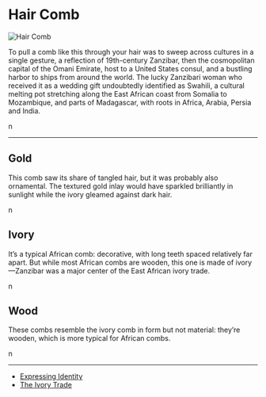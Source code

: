 # Hair Comb
![Hair Comb](http://api.artsmia.org/images/114833/medium.jpg)

<p>To pull a comb like this through your hair was to sweep across cultures in a single gesture, a reflection of 19th-century Zanzibar, then the cosmopolitan capital of the Omani Emirate, host to a United States consul, and a bustling harbor to ships from around the world. The lucky Zanzibari woman who received it as a wedding gift undoubtedly identified as Swahili, a cultural melting pot stretching along the East African coast from Somalia to Mozambique, and parts of Madagascar, with roots in Africa, Arabia, Persia and India.</p>n

---

## Gold
<p>This comb saw its share of tangled hair, but it was probably also ornamental. The textured gold inlay would have sparkled brilliantly in sunlight while the ivory gleamed against dark hair.</p>n

## Ivory
<p>It’s a typical African comb: decorative, with long teeth spaced relatively far apart. But while most African combs are wooden, this one is made of ivory—Zanzibar was a major center of the East African ivory trade.</p>n

## Wood
<p>These combs resemble the ivory comb in form but not material: they’re wooden, which is more typical for African combs.</p>n

---

* [Expressing Identity](http://artsmia.github.io/griot/#/stories/382)
* [The Ivory Trade](http://artsmia.github.io/griot/#/stories/240)
